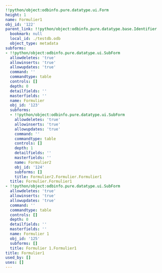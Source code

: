 ```yaml
---
!!python/object:odbinfo.pure.datatype.ui.Form
height: 1
name: Formulier1
obj_id: '122'
parent_link: !!python/object:odbinfo.pure.datatype.base.Identifier
  bookmark: null
  local_id: ./testdb.odb
  object_type: metadata
subforms:
- !!python/object:odbinfo.pure.datatype.ui.SubForm
  allowdeletes: 'true'
  allowinserts: 'true'
  allowupdates: 'true'
  command: ''
  commandtype: table
  controls: []
  depth: 0
  detailfields: ''
  masterfields: ''
  name: Formulier
  obj_id: '123'
  subforms:
  - !!python/object:odbinfo.pure.datatype.ui.SubForm
    allowdeletes: 'true'
    allowinserts: 'true'
    allowupdates: 'true'
    command: ''
    commandtype: table
    controls: []
    depth: 1
    detailfields: ''
    masterfields: ''
    name: Formulier2
    obj_id: '124'
    subforms: []
    title: Formulier2.Formulier.Formulier1
  title: Formulier.Formulier1
- !!python/object:odbinfo.pure.datatype.ui.SubForm
  allowdeletes: 'true'
  allowinserts: 'true'
  allowupdates: 'true'
  command: ''
  commandtype: table
  controls: []
  depth: 0
  detailfields: ''
  masterfields: ''
  name: Formulier 1
  obj_id: '125'
  subforms: []
  title: Formulier 1.Formulier1
title: Formulier1
used_by: []
uses: []
---
```

